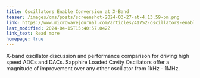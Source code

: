 ```yaml
---
title: Oscillators Enable Conversion at X-Band
teaser: /images/cms/posts/screenshot-2024-03-27-at-4.13.59-pm.png
link: https://www.microwavejournal.com/articles/41752-oscillators-enable-conversion-at-x-band
last_modified: 2024-04-15T15:40:57.042Z
link_text: Read more
homepage: true
---
```

X-band oscillator discussion and performance comparison for driving high speed ADCs and DACs. Sapphire Loaded Cavity Oscillators offer a magnitude of improvement over any other oscillator from 1kHz - 1MHz.
